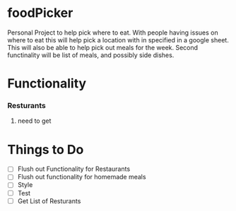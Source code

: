 # foodPicker
Personal Project to help pick where to eat. With people having issues on where to eat this will help pick a location with in specified in a google sheet.
This will also be able to help pick out meals for the week. Second functinality will be list of meals, and possibly side dishes.

# Functionality
### Resturants
1. need to get 


# Things to Do

- [ ] Flush out Functionality for Restaurants
- [ ] Flush out functionality for homemade meals
- [ ] Style
- [ ] Test
- [ ] Get List of Resturants
